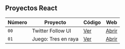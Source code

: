 ## Proyectos React

| Número | Proyecto | Código | Web |
| --- | --- | --- | --- |
| `00` | Twitter Follow UI | [Ver](projects/00-hola-mundo) | [Abrir](https://robertosd-twitter-follow-card.surge.sh/)|
| `01` | Juego: Tres en raya | [Ver](projects/01-tres-rayas) | [Abrir](https://robertosd-tres-rayas.surge.sh/)|
